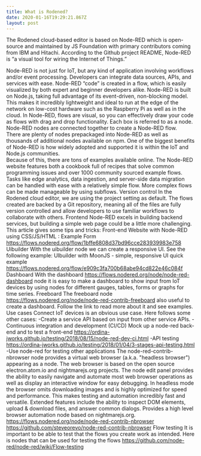 ```yaml
---
title: What is Rodened?
date: 2020-01-16T19:29:21.867Z
layout: post
---
```

The Rodened cloud-based editor is based on Node-RED which is open-source and maintained by JS Foundation with primary contributors coming from IBM and Hitachi.  According to the Github project README, Node-RED is “a visual tool for wiring the Internet of Things.”

Node-RED is not just for IoT, but any kind of application involving workflows and/or event processing.  Developers can integrate data sources, APIs, and services with ease. Node-RED “code” is created in a flow, which is easily visualized by both expert and beginner developers alike. 
Node-RED is built on Node.js, taking full advantage of its event-driven, non-blocking model. This makes it incredibly lightweight and ideal to run at the edge of the network on low-cost hardware such as the Raspberry Pi as well as in the cloud.
In Node-RED, flows are visual, so you can effectively draw your code as flows with drag and drop functionality.  Each box is referred to as a node. Node-RED nodes are connected together to create a Node-RED flow.  
There are plenty of nodes prepackaged into Node-RED as well as thousands of additional nodes available on npm.
One of the biggest benefits of Node-RED is how widely adopted and supported it is within the IoT and Node.js communities.  
Because of this, there are tons of examples available online.  The Node-RED website features both a cookbook full of recipes that solve common programming issues and over 1000 community sourced example flows. 
Tasks like edge analytics, data ingestion, and server-side data migration can be handled with ease with a relatively simple flow. 
More complex flows can be made manageable by using subflows.
Version control
In the Rodened cloud editor, we are using the project setting as default. 
The flows created are backed by a Git repository, meaning all of the files are fully version controlled and allow developers to use familiar workflows to collaborate with others.
Frontend
Node-RED excels in building backend services, but building a simple web page could be a little more challenging. This article gives some tips and tricks:
Front-end Website with Node-RED using CSS/JS/HTML : Example Form
https://flows.nodered.org/flow/1bffe6808d37bd96cce283939983e758
Uibuilder
With the uibuilder node we can create a responsive UI. See the following example:
UIbuilder with MoonJS - simple, responsive UI quick example
https://flows.nodered.org/flow/e909c3fa700b68abe94cd822e46c084f
Dashboard
With the dashboard  https://flows.nodered.org/node/node-red-dashboard node it is easy to make a dashboard to show input from IoT devices by using nodes for different gauges, tables, forms or graphs for time series. 
Freeboard
The freeboard node https://flows.nodered.org/node/node-red-contrib-freeboard also useful to create a dashboard. Follow the link to read more about it and see examples.
Use cases
Connect IoT devices is an obvious use case. Here follows some other cases:
-Create a service API based on input from other service APIs.
-Continuous integration and development (CI/CD)
Mock up a node-red back-end and to test a front-end
https://ordina-jworks.github.io/testing/2018/08/15/node-red-dev-ci.html
-API testing
https://ordina-jworks.github.io/testing/2018/01/04/3-stages-api-testing.html
-Use node-red for testing other applications
The node-red-contrib-nbrowser node provides a virtual web browser (a.k.a. "headless browser") appearing as a node. The web browser is based on the open source electron.atom.io and nightmarejs.org projects. The node edit panel provides the ability to easily navigate and automate most web browser operations as well as display an interactive window for easy debugging. In headless mode the browser omits downloading images and is highly optimized for speed and performance. This makes testing and automation incredibly fast and versatile. Extended features include the ability to inspect DOM elements, upload & download files, and answer common dialogs.
Provides a high level browser automation node based on nightmarejs.org.
https://flows.nodered.org/node/node-red-contrib-nbrowser
https://github.com/steveorevo/node-red-contrib-nbrowser
Flow testing
It is important to be able to test that the flows you create work as intended.  Here is nodes that can be used for testing the flows  https://github.com/node-red/node-red/wiki/Flow-testing
